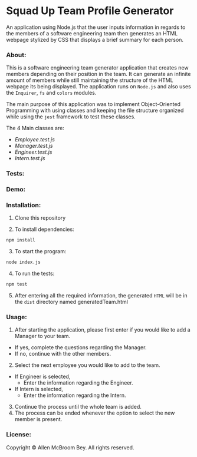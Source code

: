 # Squad Up Team Profile Generator
An application using Node.js that the user inputs information in regards to the members of a software engineering team then generates an HTML webpage stylized by CSS that displays a brief summary for each person.

### About:
This is a software engineering team generator application that creates new members depending on their position in the team. It can generate an infinite amount of members while still maintaining the structure of the HTML webpage its being displayed. The application runs on `Node.js` and also uses the `Inquirer`, `fs` and `colors` modules.

The main purpose of this application was to implement Object-Oriented Programming with using classes and keeping the file structure organized while using the `jest` framework to test these classes.

The 4 Main classes are:

- *Employee.test.js*
- *Manager.test.js*
- *Engineer.test.js*
- *Intern.test.js*

### Tests:

### Demo:

### Installation:
1. Clone this repository

2. To install dependencies:
```bash
npm install
```
3. To start the program:
```bash
node index.js
```
4. To run the tests:
```bash
npm test
```
5. After entering all the required information, the generated `HTML` will be in the `dist` directory named generatedTeam.html

### Usage:
1. After starting the application, please first enter if you would like to add a Manager to your team.
  - If yes, complete the questions regarding the Manager.
  - If no, continue with the other members.
2. Select the next employee you would like to add to the team.
  - If Engineer is selected,
      - Enter the information regarding the Engineer.
  - If Intern is selected,
      - Enter the information regarding the Intern.
3. Continue the process until the whole team is added.
4. The process can be ended whenever the option to select the new member is present.

### License:
Copyright © Allen McBroom Bey. All rights reserved.
